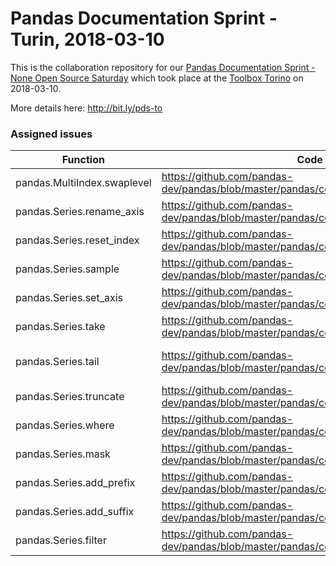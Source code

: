 # Pandas Documentation Sprint - Turin, 2018-03-10

This is the collaboration repository
for our [Pandas Documentation Sprint - None Open Source Saturday](https://www.meetup.com/it-IT/open-source-saturday-torino/events/248374852/) which took place at the [Toolbox Torino](https://www.google.com/maps/search/?api=1&query=Via+Agostino+da+Montefeltro%2C+2%2C+Torino%2C+TO%2C+it) on 2018-03-10.

More details here: <http://bit.ly/pds-to>

### Assigned issues

| Function                  | Code              | Assigned to | Notes |
|---------------------------|-------------------------------------------------------------------------------|----------|--|
| pandas.MultiIndex.swaplevel | https://github.com/pandas-dev/pandas/blob/master/pandas/core/indexes/multi.py#L1776 | [Riccardo](https://github.com/xrmx) | [pull-20105](https://github.com/pandas-dev/pandas/pull/20105)|
| pandas.Series.rename_axis | https://github.com/pandas-dev/pandas/blob/master/pandas/core/generic.py#L915  | [Riccardo](https://github.com/xrmx) | [pull-20137](https://github.com/pandas-dev/pandas/pull/20137)|
| pandas.Series.reset_index | https://github.com/pandas-dev/pandas/blob/master/pandas/core/series.py#L1003  | [Ludovico](https://github.com/ludusrusso) | [pull-20107](https://github.com/pandas-dev/pandas/pull/20107)|
| pandas.Series.sample      | https://github.com/pandas-dev/pandas/blob/master/pandas/core/generic.py#L3718 | [Ottavia](https://github.com/ottiP)  |[pull-20109](https://github.com/pandas-dev/pandas/pull/20109) |
| pandas.Series.set_axis    | https://github.com/pandas-dev/pandas/blob/master/pandas/core/generic.py#L551  | [Stefania](https://github.com/astrastefania) |[pull-20164](https://github.com/pandas-dev/pandas/pull/20164) |
| pandas.Series.take        | https://github.com/pandas-dev/pandas/blob/master/pandas/core/generic.py#L2591 | [Gianpaolo](https://github.com/gmacario) | [pull-20179](https://github.com/pandas-dev/pandas/pull/20179)|
| pandas.Series.tail        | https://github.com/pandas-dev/pandas/blob/master/pandas/core/generic.py#L3661 | [Marco]8https://github.com/hernan82)   | [pull-20176]](https://github.com/pandas-dev/pandas/pull/20176) |
| pandas.Series.truncate    | https://github.com/pandas-dev/pandas/blob/master/pandas/core/generic.py#L6889 | [Simone](https://github.com/simobasso)   | [pull-20125](https://github.com/pandas-dev/pandas/pull/20125)|
| pandas.Series.where       | https://github.com/pandas-dev/pandas/blob/master/pandas/core/generic.py#L6715 | [Simone](https://github.com/simobasso)   | [pull-20165](https://github.com/pandas-dev/pandas/pull/20165)|
| pandas.Series.mask        | https://github.com/pandas-dev/pandas/blob/master/pandas/core/generic.py#L6736 | - | |
| pandas.Series.add_prefix  | https://github.com/pandas-dev/pandas/blob/master/pandas/core/generic.py#L2964 | - | |
| pandas.Series.add_suffix  | https://github.com/pandas-dev/pandas/blob/master/pandas/core/generic.py#L2979 | - | |
| pandas.Series.filter      | https://github.com/pandas-dev/pandas/blob/master/pandas/core/generic.py#L3517 | [Ottavia](https://github.com/ottiP) | [pull-20148](https://github.com/pandas-dev/pandas/pull/20148) |

<!-- EOF -->
